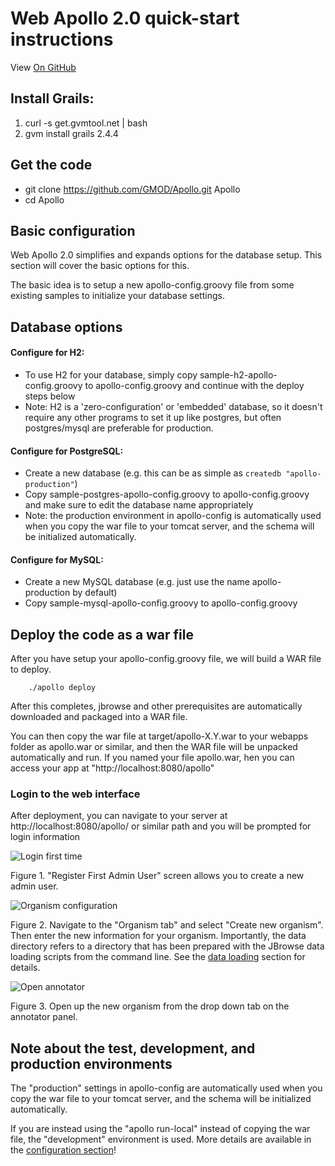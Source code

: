 # Web Apollo 2.0 quick-start instructions

View <a href="https://github.com/GMOD/Apollo/blob/master/docs/Apollo2Build.md">On GitHub</a>

## Install Grails:
1. curl -s get.gvmtool.net | bash
2. gvm install grails 2.4.4

## Get the code
- git clone https://github.com/GMOD/Apollo.git Apollo
- cd Apollo


## Basic configuration

Web Apollo 2.0 simplifies and expands options for the database setup. This section will cover the basic options for this.

The basic idea is to setup a new apollo-config.groovy file from some existing samples to initialize your database settings.

## Database options


#### Configure for H2:
- To use H2 for your database, simply copy sample-h2-apollo-config.groovy to apollo-config.groovy and continue with the deploy steps below
- Note: H2 is a 'zero-configuration' or 'embedded' database, so it doesn't require any other programs to set it up like postgres, but often postgres/mysql are preferable for production.

#### Configure for PostgreSQL:
- Create a new database (e.g. this can be as simple as `createdb "apollo-production"`)
- Copy sample-postgres-apollo-config.groovy to apollo-config.groovy and make sure to edit the database name appropriately
- Note: the production environment in apollo-config is automatically used when you copy the war file to your tomcat server, and the schema will be initialized automatically.

#### Configure for MySQL:
- Create a new MySQL database (e.g. just use the name apollo-production by default)
- Copy sample-mysql-apollo-config.groovy to apollo-config.groovy


## Deploy the code as a war file

After you have setup your apollo-config.groovy file, we will build a WAR file to deploy.

```
    ./apollo deploy
```

After this completes, jbrowse and other prerequisites are automatically downloaded and packaged into a WAR file.

You can then copy the war file at target/apollo-X.Y.war to your webapps folder as apollo.war or similar, and then the WAR file will be unpacked automatically and run. If you named your file apollo.war, hen you can access your app at "http://localhost:8080/apollo"


### Login to the web interface

After deployment, you can navigate to your server at http://localhost:8080/apollo/ or similar path and you will be
prompted for login information

![Login first time](images/1.png)

Figure 1. "Register First Admin User" screen allows you to create a new admin user.


![Organism configuration](images/2.png)

Figure 2. Navigate to the "Organism tab" and select "Create new organism". Then enter the new information for your
organism. Importantly, the data directory refers to a directory that has been prepared with the JBrowse data loading
scripts from the command line. See the [data loading](Data_loading.md) section for details.

![Open annotator](images/3.png)

Figure 3. Open up the new organism from the drop down tab on the annotator panel.



## Note about the test, development, and production environments

The "production" settings in apollo-config are automatically used when you copy the war file to your tomcat server, and the schema will be initialized automatically.

If you are instead using the "apollo run-local" instead of copying the war file, the "development" environment is used. More details are available in the [configuration section](Configure.md)!


